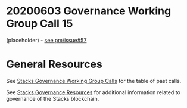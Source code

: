 # 20200603 Governance Working Group Call 15

(placeholder) - [see pm/issue#57](https://github.com/stacksgov/pm/issues/57)

# General Resources

See [Stacks Governance Working Group Calls](https://stacksgov.github.io/resources/#/calls/?id=governance-working-group) for the table of past calls.

See [Stacks Governance Resources](https://stacksgov.github.io/resources/) for additional information related to governance of the Stacks blockchain.
